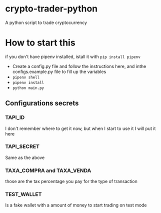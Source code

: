 # crypto-trader-python

A python script to trade cryptocurrency

# How to start this

if you don't have pipenv installed, istall it with `pip install pipenv`

- Create a config.py file and follow the instructions here, and inthe configs.example.py file to fill up the variables
- `pipenv shell`
- `pipenv install`
- `python main.py`

## Configurations secrets

### TAPI_ID

I don't remember where to get it now, but when I start to use it I will put it here

### TAPI_SECRET

Same as the above

### TAXA_COMPRA and TAXA_VENDA

those are the tax percentage you pay for the type of transaction

### TEST_WALLET

Is a fake wallet with a amount of money to start trading on test mode
